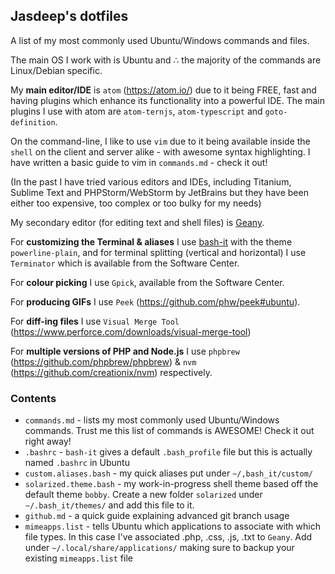 ## Jasdeep's dotfiles ##
A list of my most commonly used Ubuntu/Windows commands and files.

The main OS I work with is Ubuntu and ∴ the majority of the commands are Linux/Debian specific.

My **main editor/IDE** is `atom` (https://atom.io/) due to it being FREE, fast and having plugins which enhance its functionality into a powerful IDE. The main plugins I use with atom are `atom-ternjs`, `atom-typescript` and `goto-definition`.

On the command-line, I like to use `vim` due to it being available inside the `shell` on the client and server alike - with awesome syntax highlighting. I have written a basic guide to vim in `commands.md` - check it out!

(In the past I have tried various editors and IDEs, including Titanium, Sublime Text and PHPStorm/WebStorm by JetBrains but they have been either too expensive, too complex or too bulky for my needs)

My secondary editor (for editing text and shell files) is [Geany](http://www.geany.org/).

For **customizing the Terminal & aliases** I use [bash-it](https://github.com/revans/bash-it) with the theme `powerline-plain`, and for terminal splitting (vertical and horizontal) I use `Terminator` which is available from the Software Center.

For **colour picking** I use `Gpick`, available from the Software Center.

For **producing GIFs** I use `Peek` (https://github.com/phw/peek#ubuntu).

For **diff-ing files** I use `Visual Merge Tool` (https://www.perforce.com/downloads/visual-merge-tool)

For **multiple versions of PHP and Node.js** I use `phpbrew` (https://github.com/phpbrew/phpbrew) & `nvm` (https://github.com/creationix/nvm) respectively.

### Contents ###
* `commands.md` - lists my most commonly used Ubuntu/Windows commands. Trust me this list of commands is AWESOME! Check it out right away!
* `.bashrc` - `bash-it` gives a default `.bash_profile` file but this is actually named `.bashrc` in Ubuntu
* `custom.aliases.bash` - my quick aliases put under `~/,bash_it/custom/`
* `solarized.theme.bash` - my work-in-progress shell theme based off the default theme `bobby`. Create a new folder `solarized` under `~/.bash_it/themes/` and add this file to it.
* `github.md` - a quick guide explaining advanced git branch usage
* `mimeapps.list` - tells Ubuntu which applications to associate with which file types. In this case I've associated .php, .css, .js, .txt to `Geany`. Add under `~/.local/share/applications/` making sure to backup your existing `mimeapps.list` file
